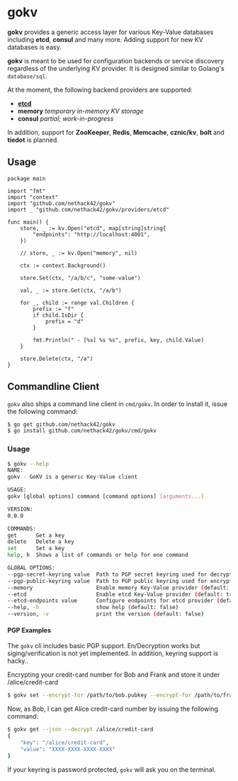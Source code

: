 # gokv

**gokv** provides a generic access layer for various Key-Value databases including
**etcd**, **consul** and many more. Adding support for new KV databases is easy.

**gokv** is meant to be used for configuration backends or service discovery 
regardless of the underlying KV provider. It is designed similar to Golang's
`database/sql`. 

At the moment, the following backend providers are supported:

- **[etcd](providers/etcd/README.md)**
- **memory** *temporary in-memory KV storage*
- **consul** *partial; work-in-progress*

In addition, support for **ZooKeeper**, **Redis**, **Memcache**, **cznic/kv**,
**bolt** and **tiedot** is planned.

## Usage

```golang
package main

import "fmt"
import "context"
import "github.com/nethack42/gokv"
import _ "github.com/nethack42/gokv/providers/etcd"

func main() {
    store, _ := kv.Open("etcd", map[string]string{
        "endpoints": "http://localhost:4001",
    })

    // store, _ := kv.Open("memory", nil)

    ctx := context.Background()

    store.Set(ctx, "/a/b/c", "some-value")

    val, _ := store.Get(ctx, "/a/b")

    for _, child := range val.Children {
        prefix := "f"
        if child.IsDir {
            prefix = "d" 
        }

        fmt.Println(" - [%s] %s %s", prefix, key, child.Value)
    }

    store.Delete(ctx, "/a")
}
```

## Commandline Client

`gokv` also ships a command line client in `cmd/gokv`. In order to install it,
issue the following command:

```bash
$ go get github.com/nethack42/gokv
$ go install github.com/nethack42/gokv/cmd/gokv
```

### Usage

```bash
$ gokv --help
NAME:
gokv - GoKV is a generic Key-Value client

USAGE:
gokv [global options] command [command options] [arguments...]

VERSION:
0.0.0

COMMANDS:
get      Get a key
delete   Delete a key
set      Set a key
help, h  Shows a list of commands or help for one command

GLOBAL OPTIONS:
--pgp-secret-keyring value  Path to PGP secret keyring used for decryption and signing (default: "/home/alice/.gnupg/secring.gpg")
--pgp-public-keyring value  Path to PGP public keyring used for encryption and signature verification (default: "/home/alice/.gnupg/pubring.gpg")
--memory                    Enable memory Key-Value provider (default: false) [$USE_MEMORY]
--etcd                      Enable etcd Key-Value provider (default: true) [$USE_ETCD]
--etcd-endpoints value      Configure endpoints for etcd provider (default: "http://localhost:4001/") [$ETCD_ENDPOINTS]
--help, -h                  show help (default: false)
--version, -v               print the version (default: false)
```

#### PGP Examples

The `gokv` cli includes basic PGP support. En/Decryption works but siging/verification
is not yet implemented. In addition, keyring support is hacky..

Encrypting your credit-card number for Bob and Frank and store it under /alice/credit-card

```bash
$ gokv set --encrypt-for /path/to/bob.pubkey --encrypt-for /path/to/frank.pubkey /alice/credit-card "XXXX-XXXX-XXXX-XXXX"
```

Now, as Bob, I can get Alice credit-card number by issuing the following command:

```bash
$ gokv get --json --decrypt /alice/credit-card
{
    "key": "/alice/credit-card",
    "value": "XXXX-XXXX-XXXX-XXXX"
}
```

If your keyring is password protected, `gokv` will ask you on the terminal.
